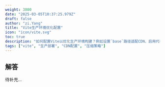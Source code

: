 ```yaml
---
weight: 3800
date: "2025-03-05T10:37:25.979Z"
draft: false
author: "zi.Yang"
title: "Vite生产环境优化配置"
icon: "icon/vite.svg"
toc: true
description: "如何配置Vite以优化生产环境构建？例如设置`base`路径适配CDN、启用代码压缩（`build.minify`）等？"
tags: ["vite", "生产部署", "CDN配置", "压缩策略"]
---
```


## 解答

待补充...
